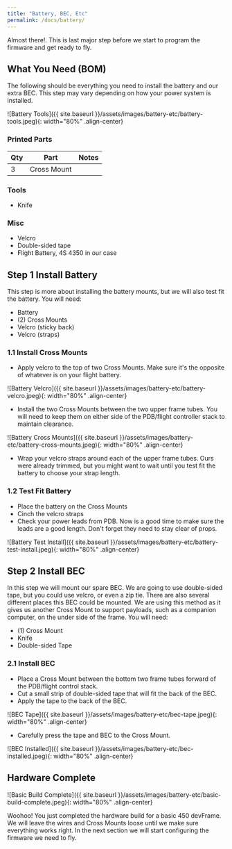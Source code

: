 ```yaml
---
title: "Battery, BEC, Etc"
permalink: /docs/battery/
---
```


Almost there!.  This is last major step before we start to program the firmware and get ready to fly.

## What You Need (BOM)
The following should be everything you need to install the battery and our extra BEC.  This step may vary depending on how your power system is installed.

![Battery Tools]({{ site.baseurl }}/assets/images/battery-etc/battery-tools.jpeg){: width="80%" .align-center}

### Printed Parts

Qty | Part | Notes 
---|---|---
3 | Cross Mount |  

### Tools
- Knife

### Misc
- Velcro
- Double-sided tape
- Flight Battery, 4S 4350 in our case


## Step 1 Install Battery 

This step is more about installing the battery mounts, but we will also test fit the battery.  You will need:

- Battery
- (2) Cross Mounts
- Velcro (sticky back)
- Velcro (straps)

### 1.1 Install Cross Mounts

- Apply velcro to the top of two Cross Mounts.  Make sure it's the opposite of whatever is on your flight battery.

![Battery Velcro]({{ site.baseurl }}/assets/images/battery-etc/battery-velcro.jpeg){: width="80%" .align-center}

- Install the two Cross Mounts between the two upper frame tubes.  You will need to keep them on either side of the PDB/flight controller stack to maintain clearance.

![Battery Cross Mounts]({{ site.baseurl }}/assets/images/battery-etc/battery-cross-mounts.jpeg){: width="80%" .align-center}

- Wrap your velcro straps around each of the upper frame tubes.  Ours were already trimmed, but you might want to wait until you test fit the battery to choose your strap length.

### 1.2 Test Fit Battery

- Place the battery on the Cross Mounts
- Cinch the velcro straps
- Check your power leads from PDB.  Now is a good time to make sure the leads are a good length.  Don't forget they need to stay clear of props.

![Battery Test Install]({{ site.baseurl }}/assets/images/battery-etc/battery-test-install.jpeg){: width="80%" .align-center}

## Step 2 Install BEC

In this step we will mount our spare BEC.  We are going to use double-sided tape, but you could use velcro, or even a zip tie.  There are also several different places this BEC could be mounted.  We are using this method as it gives us another Cross Mount to support payloads, such as a companion computer, on the under side of the frame.  You will need:

- (1) Cross Mount
- Knife
- Double-sided Tape

### 2.1 Install BEC

- Place a Cross Mount between the bottom two frame tubes forward of the PDB/flight control stack. 
- Cut a small strip of double-sided tape that will fit the back of the BEC.
- Apply the tape to the back of the BEC. 

![BEC Tape]({{ site.baseurl }}/assets/images/battery-etc/bec-tape.jpeg){: width="80%" .align-center}

- Carefully press the tape and BEC to the Cross Mount.

![BEC Installed]({{ site.baseurl }}/assets/images/battery-etc/bec-installed.jpeg){: width="80%" .align-center}

## Hardware Complete

![Basic Build Complete]({{ site.baseurl }}/assets/images/battery-etc/basic-build-complete.jpeg){: width="80%" .align-center}

Woohoo!  You just completed the hardware build for a basic 450 devFrame.  We will leave the wires and Cross Mounts loose until we make sure everything works right.  In the next section we will start configuring the firmware we need to fly. 

